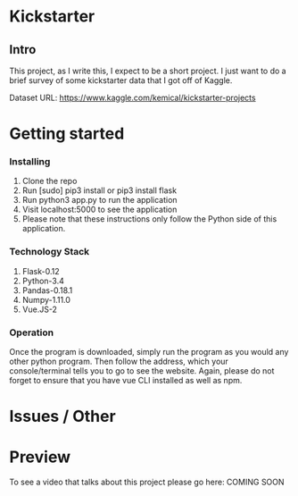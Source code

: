# Kickstarter
## Intro

This project, as I write this, I expect to be a short project. I just want
to do a brief survey of some kickstarter data that I got off of Kaggle.

Dataset URL: https://www.kaggle.com/kemical/kickstarter-projects


# Getting started
### Installing

1. Clone the repo
2. Run [sudo] pip3 install or pip3 install flask
3. Run python3 app.py to run the application
4. Visit localhost:5000 to see the application
5. Please note that these instructions only follow the Python side of this application.


### Technology Stack

1. Flask-0.12
2. Python-3.4
3. Pandas-0.18.1
4. Numpy-1.11.0
5. Vue.JS-2

### Operation

Once the program is downloaded, simply run the program as you would any other python program.
Then follow the address, which your console/terminal tells you to go to see the
website. Again, please do not forget to ensure that you have vue CLI installed
as well as npm.

# Issues / Other


# Preview

To see a video that talks about this project please go here: COMING SOON
